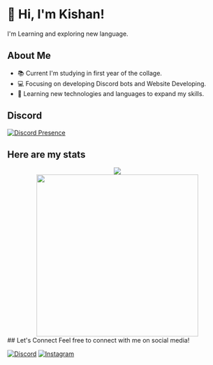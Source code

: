 # 👋 Hi, I'm Kishan! 
 I'm Learning and exploring new language.
  
 ## About Me 
 - 📚 Current I'm studying in first year of the collage. 
 - 💻 Focusing on developing Discord bots and Website Developing. 
 - 🌱 Learning new technologies and languages to expand my skills. 
  
 ## Discord 
 [![Discord Presence](https://discord.c99.nl/widget/theme-2/841319721860988931.png)](https://discord.com/users/841319721860988931) 
  
 ## Here are my stats <br>
 <div align='center'> 
 <a href="https://github.com/kishan899?tab=repositories"> 
             <img src="https://github-readme-stats.vercel.app/api/top-langs/?username=kishan899&bg_color=14151a&theme=dark&title_color=206DA2&text_color=FFFFFF&layout=compact&show_icons=true&border_color=206DA2&icon_color=206DA2&include_all_commits=true&border_radius=15&card_width=370"></img> 
           </a><br> 
           <a href="https://github.com/kishan899"> 
             <img width="370" src="https://github-readme-stats.vercel.app/api?username=kishan899&show_icons=true&bg_color=14151a&title_color=E1591F&text_color=FFFFFF&border_color=E1591F&icon_color=E1591F&include_all_commits=true&layout=compact&border_radius=15&card_width=370"></img> 
           </a> 
 </div>
 ## Let's Connect 
 Feel free to connect with me on social media! 
  
 [![Discord](https://img.shields.io/badge/-Discord-7289DA?logo=discord&logoColor=white&style=flat)](https://discord.com/users/841319721860988931) 
 [![Instagram](https://img.shields.io/badge/-Instagram-E4405F?logo=instagram&logoColor=white&style=flat)](https://www.instagram.com/k1ng_x_kishan/) 

 
